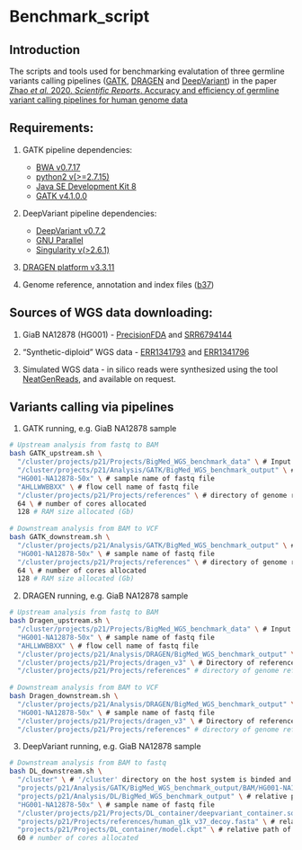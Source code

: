 # Benchmark_script

## Introduction

The scripts and tools used for benchmarking evalutation of three germline variants calling pipelines ([GATK](https://gatk.broadinstitute.org/hc/en-us), [DRAGEN](https://www.illumina.com/products/by-type/informatics-products/dragen-bio-it-platform.html) and [DeepVariant](https://github.com/google/deepvariant)) in the paper [Zhao *et al.* 2020. *Scientific Reports*. Accuracy and efficiency of germline variant calling pipelines for human genome data](https://www.nature.com/articles/s41598-020-77218-4)

## Requirements:
  
1. GATK pipeline dependencies:
 
   * [BWA v0.7.17](https://github.com/lh3/bwa)
   * [python2 v(>=2.7.15)](https://www.python.org/downloads/)
   * [Java SE Development Kit 8](https://www.oracle.com/java/technologies/javase/javase-jdk8-downloads.html)
   * [GATK v4.1.0.0](https://gatk.broadinstitute.org/hc/en-us)

2. DeepVariant pipeline dependencies:

   * [DeepVariant v0.7.2](https://github.com/google/deepvariant)
   * [GNU Parallel](https://www.gnu.org/software/parallel/)
   * [Singularity v(>2.6.1)](https://github.com/hpcng/singularity)
   
3. [DRAGEN platform v3.3.11](https://emea.support.illumina.com/sequencing/sequencing_software/dragen-bio-it-platform/downloads.html) 

4. Genome reference, annotation and index files ([b37](https://gatk.broadinstitute.org/hc/en-us/articles/360035890811-Resource-bundle))

## Sources of WGS data downloading:

1. GiaB NA12878 (HG001) - [PrecisionFDA](https://precision.fda.gov/challenges/truth) and [SRR6794144](https://trace.ncbi.nlm.nih.gov/Traces/sra/?run=SRR6794144)

2. “Synthetic-diploid” WGS data - [ERR1341793](https://www.ebi.ac.uk/ena/browser/view/ERR1341793) and [ERR1341796](https://www.ebi.ac.uk/ena/browser/view/ERR1341796)

3. Simulated WGS data - in silico reads were synthesized using the tool [NeatGenReads](https://github.com/zstephens/neat-genreads), and available on request.

## Variants calling via pipelines

1. GATK running, e.g. GiaB NA12878 sample

```bash
# Upstream analysis from fastq to BAM
bash GATK_upstream.sh \
  "/cluster/projects/p21/Projects/BigMed_WGS_benchmark_data" \ # Input fastq directory
  "/cluster/projects/p21/Analysis/GATK/BigMed_WGS_benchmark_output" \ # Output directory (as input directory of downstream script)
  "HG001-NA12878-50x" \ # sample name of fastq file
  "AHLLWWBBXX" \ # flow cell name of fastq file
  "/cluster/projects/p21/Projects/references" \ # directory of genome reference, annotation and index files
  64 \ # number of cores allocated
  128 # RAM size allocated (Gb)
  
# Downstream analysis from BAM to VCF
bash GATK_downstream.sh \
  "/cluster/projects/p21/Analysis/GATK/BigMed_WGS_benchmark_output" \ # Input BAM directory (also as Output path)
  "HG001-NA12878-50x" \ # sample name of fastq file
  "/cluster/projects/p21/Projects/references" \ # directory of genome reference, annotation and index files
  64 \ # number of cores allocated
  128 # RAM size allocated (Gb)
```

2. DRAGEN running, e.g. GiaB NA12878 sample

```bash
# Upstream analysis from fastq to BAM
bash Dragen_upstream.sh \
  "/cluster/projects/p21/Projects/BigMed_WGS_benchmark_data" \ # Input fastq directory
  "HG001-NA12878-50x" \ # sample name of fastq file
  "AHLLWWBBXX" \ # flow cell name of fastq file
  "/cluster/projects/p21/Analysis/DRAGEN/BigMed_WGS_benchmark_output" \ # Output directory (as input directory of downstream script)
  "/cluster/projects/p21/Projects/dragen_v3" \ # Directory of reference hash table built for DRAGEN
  "/cluster/projects/p21/Projects/references" # directory of genome reference, annotation and index files
  
# Downstream analysis from BAM to VCF
bash Dragen_downstream.sh \
  "/cluster/projects/p21/Analysis/DRAGEN/BigMed_WGS_benchmark_output" \ # Input BAM directory (also as Output path)
  "HG001-NA12878-50x" \ # sample name of fastq file
  "/cluster/projects/p21/Projects/dragen_v3" \ # Directory of reference hash table built for DRAGEN
  "/cluster/projects/p21/Projects/references" # directory of genome reference, annotation and index files
```

3. DeepVariant running, e.g. GiaB NA12878 sample

```bash
# Downstream analysis from BAM to fastq
bash DL_downstream.sh \
  "/cluster" \ # '/cluster' directory on the host system is binded and mounted to the directory inside of container (users have to change it for their own host)
  "projects/p21/Analysis/GATK/BigMed_WGS_benchmark_output/BAM/HG001-NA12878-50x_final.bam" \ # relative path of input BAM file generated from GATK upstream analysis
  "projects/p21/Analysis/DL/BigMed_WGS_benchmark_output" \ # relative path of output directory
  "HG001-NA12878-50x" \ # sample name of fastq file
  "/cluster/projects/p21/Projects/DL_container/deepvariant_container.sqsh" \ # full path of DeepVariant Singularity container image file
  "projects/p21/Projects/references/human_g1k_v37_decoy.fasta" \ # relative path of genome reference sequence
  "projects/p21/Projects/DL_container/model.ckpt" \ # relative path of deep learning model used by Deepvariant
  60 # number of cores allocated
```
